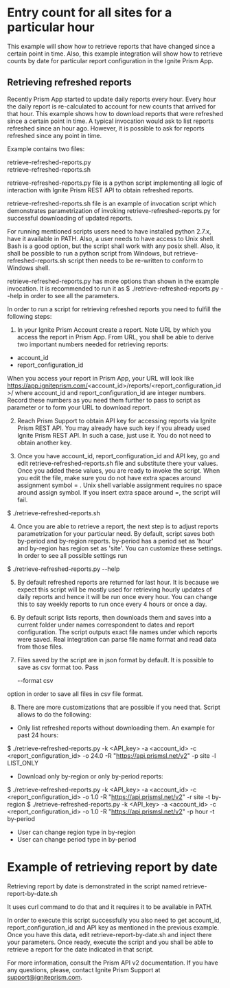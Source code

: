 # Entry count for all sites for a particular hour

This example will show how to retrieve reports that 
have changed since a certain point in time.
Also, this example integration will show how to retrieve counts by date
for particular report configuration in the Ignite Prism App.

## Retrieving refreshed reports

Recently Prism App started to update daily reports every hour.
Every hour the daily report is re-calculated to account for new counts
that arrived for that hour.
This example shows how to download reports that were refreshed
since a certain point in time. A typical invocation would ask
to list reports refreshed since an hour ago. However, it is
possible to ask for reports refreshed since any point in time.

Example contains two files:

retrieve-refreshed-reports.py  
retrieve-refreshed-reports.sh

retrieve-refreshed-reports.py  file is a python script implementing all logic
of interaction with Ignite Prism REST API to obtain refreshed reports.

retrieve-refreshed-reports.sh file is an example of invocation script which
demonstrates parametrization of invoking retrieve-refreshed-reports.py 
for successful downloading of updated reports.

For running mentioned scripts users need to have installed python 2.7.x,
have it available in PATH.
Also, a user needs to have access to Unix shell. 
Bash is a good option, but the script shall work with any posix shell.
Also, it shall be possible to run a python script from Windows, but 
retrieve-refreshed-reports.sh script then needs to be re-written
to conform to Windows shell.


retrieve-refreshed-reports.py has more options than shown in the example invocation.
It is recommended to run it as
$ ./retrieve-refreshed-reports.py --help
in order to see all the parameters.

In order to run a script for retrieving refreshed reports you need to 
fulfill the following steps:

1. In your Ignite Prism Account create a report. Note URL by which you access the report in 
Prism App. From URL, you shall be able to derive two important numbers needed 
for retrieving reports:
 - account_id
 - report_configuration_id

When you access your report in Prism App, your URL will look like
https://app.igniteprism.com/<account_id>/reports/<report_configuration_id>/<date>
where account_id and report_configuration_id are integer numbers.
Record these numbers as you need them further to pass to script as parameter
or to form your URL to download report.

2. Reach Prism Support to obtain API key for accessing reports via 
Ignite Prism REST API. You may already have such key if you already used 
Ignite Prism REST API. In such a case, just use it. You do not need to obtain
another key.

3.  Once you have account_id, report_configuration_id and API key,
go and edit retrieve-refreshed-reports.sh file and substitute there
your values. Once you added these values, you are ready 
to invoke the script. When you edit the file, make sure you do not 
have extra spaces around assignment symbol = . Unix shell variable 
assignment requires no space around assign symbol.
If you insert extra space around =, the script will fail.

$ ./retrieve-refreshed-reports.sh

4. Once you are able to retrieve a report, the next step is 
to adjust reports parametrization for your particular need.
By default, script saves both by-period and by-region reports.
by-period has a period set as 'hour' and by-region
has region set as 'site'.
You can customize these settings. In order to see all possible 
settings run

$ ./retrieve-refreshed-reports.py --help

5. By default refreshed reports are returned for last hour.
It is because we expect this script will be mostly used for retrieving
hourly updates of daily reports and hence it will be run once every hour.
You can change this to say weekly reports to run once every 4 hours or 
once a day.

6. By default script lists reports, then downloads them and
saves into a current folder under names correspondent to dates
and report configuration. The script outputs exact file names
under which reports were saved. Real integration can parse
file name format and read data from those files.

7. Files saved by the script are in json format by default.
It is possible to save as csv format too. Pass

    --format csv

option in order to save all files in csv file format.

8. There are more customizations that are possible if you need that.
Script allows to do the following:
 - Only list refreshed reports without downloading them. An example for past 24 hours:
 
 $ ./retrieve-refreshed-reports.py -k <API_key> -a <account_id> -c <report_configuration_id> -o 24.0 -R "https://api.prismsl.net/v2" -p site -l LIST_ONLY
 
 - Download only by-region or only by-period reports:
 
 $ ./retrieve-refreshed-reports.py -k <API_key> -a <account_id> -c <report_configuration_id> -o 1.0 -R "https://api.prismsl.net/v2" -r site -t by-region
 $ ./retrieve-refreshed-reports.py -k <API_key> -a <account_id> -c <report_configuration_id> -o 1.0 -R "https://api.prismsl.net/v2" -p hour -t by-period
 
 - User can change region type in by-region
 - User can change period type in by-period

# Example of retrieving report by date

Retrieving report by date is demonstrated in the script named
retrieve-report-by-date.sh

It uses curl command to do that and it requires it to be 
available in PATH.

In order to execute this script successfully you also need to get
account_id, report_configuration_id and API key as mentioned 
in the previous example.
Once you have this data, edit retrieve-report-by-date.sh and
inject there your parameters. Once ready, execute the script
and you shall be able to retrieve a report for the date
indicated in that script.

For more information, consult the Prism API v2 documentation.
If you have any questions, please, contact Ignite Prism Support at support@igniteprism.com.
